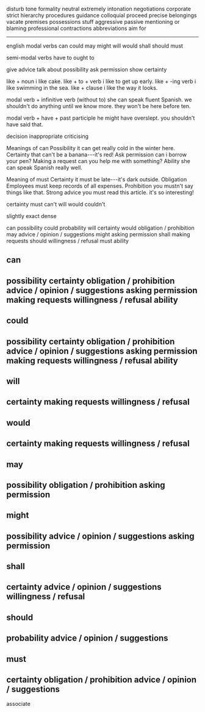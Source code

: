 disturb
tone
formality
neutral
extremely
intonation
negotiations
corporate
strict
hierarchy
procedures
guidance
colloquial
proceed
precise
belongings
vacate
premises
possessions
stuff
aggressive
passive
mentioning or blaming
professional
contractions
abbreviations
aim for


---------------
english modal verbs
can
could
may
might
will
would
shall
should
must

semi-modal verbs
have to
ought to

give advice
talk about possibility
ask permission 
show certainty


like + noun
    i like cake.
like + to + verb
    i like to get up early.
like + -ing verb
    i like swimming in the sea.
like + clause
    i like the way it looks.



modal verb + infinitive verb (without to)
she can speak fluent Spanish.
we shouldn't do anything until we know more.
they won't be here before ten.


modal verb + have + past participle
he might have overslept.
you shouldn't have said that.



decision
inappropriate
criticising



Meanings of can
Possibility
   it can get really cold in the winter here.
Certainty
   that can't be a banana---it's red!
Ask permission
   can i borrow your pen?
Making a request
   can you help me with something?
Ability
   she can speak Spanish really well.




Meaning of must
Certainty
    it must be late---it's dark outside.
Obligation
    Employees must keep records of all expenses.
Prohibition
    you mustn't say things like that.
Strong advice
    you must read this article. it's so interesting!






certainty
must 
can't 
will
would 
couldn't


slightly
exact
dense




can       possibility
could    probability
will        certainty
would    obligation / prohibition
may      advice / opinion / suggestions
might    asking permission
shall      making requests
should   willingness / refusal
must      ability



can 
------------
possibility
certainty
obligation / prohibition
advice / opinion / suggestions
asking permission
making requests
willingness / refusal
ability
-------------


could
------------
possibility
certainty
obligation / prohibition
advice / opinion / suggestions
asking permission
making requests
willingness / refusal
ability
-------------

will
------------
certainty
making requests
willingness / refusal
-------------


would
------------
certainty
making requests
willingness / refusal
-------------


may
------------
possibility
obligation / prohibition
asking permission
-------------

might 
------------
possibility
advice / opinion / suggestions
asking permission
-------------

shall
------------
certainty
advice / opinion / suggestions
willingness / refusal
-------------


should
------------
probability
advice / opinion / suggestions
-------------

must
------------
certainty
obligation / prohibition
advice / opinion / suggestions
-------------



associate


